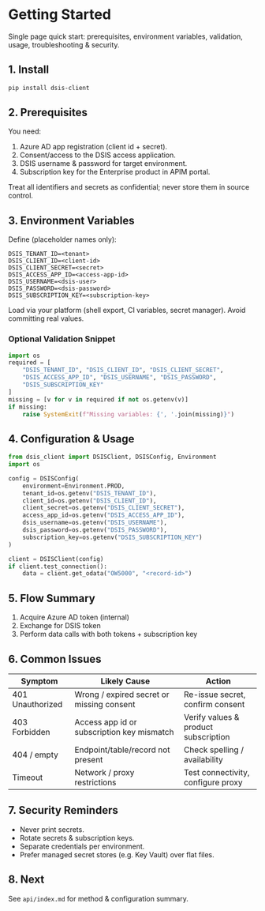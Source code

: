 # Getting Started

Single page quick start: prerequisites, environment variables, validation, usage, troubleshooting & security.

## 1. Install

```bash
pip install dsis-client
```

## 2. Prerequisites

You need:

1. Azure AD app registration (client id + secret).
2. Consent/access to the DSIS access application.
3. DSIS username & password for target environment.
4. Subscription key for the Enterprise product in APIM portal.

Treat all identifiers and secrets as confidential; never store them in source control.

## 3. Environment Variables

Define (placeholder names only):

```text
DSIS_TENANT_ID=<tenant>
DSIS_CLIENT_ID=<client-id>
DSIS_CLIENT_SECRET=<secret>
DSIS_ACCESS_APP_ID=<access-app-id>
DSIS_USERNAME=<dsis-user>
DSIS_PASSWORD=<dsis-password>
DSIS_SUBSCRIPTION_KEY=<subscription-key>
```

Load via your platform (shell export, CI variables, secret manager). Avoid committing real values.

### Optional Validation Snippet

```python
import os
required = [
    "DSIS_TENANT_ID", "DSIS_CLIENT_ID", "DSIS_CLIENT_SECRET",
    "DSIS_ACCESS_APP_ID", "DSIS_USERNAME", "DSIS_PASSWORD",
    "DSIS_SUBSCRIPTION_KEY"
]
missing = [v for v in required if not os.getenv(v)]
if missing:
    raise SystemExit(f"Missing variables: {', '.join(missing)}")
```

## 4. Configuration & Usage

```python
from dsis_client import DSISClient, DSISConfig, Environment
import os

config = DSISConfig(
    environment=Environment.PROD,
    tenant_id=os.getenv("DSIS_TENANT_ID"),
    client_id=os.getenv("DSIS_CLIENT_ID"),
    client_secret=os.getenv("DSIS_CLIENT_SECRET"),
    access_app_id=os.getenv("DSIS_ACCESS_APP_ID"),
    dsis_username=os.getenv("DSIS_USERNAME"),
    dsis_password=os.getenv("DSIS_PASSWORD"),
    subscription_key=os.getenv("DSIS_SUBSCRIPTION_KEY")
)

client = DSISClient(config)
if client.test_connection():
    data = client.get_odata("OW5000", "<record-id>")
```

## 5. Flow Summary

1. Acquire Azure AD token (internal)
2. Exchange for DSIS token
3. Perform data calls with both tokens + subscription key

## 6. Common Issues

| Symptom | Likely Cause | Action |
|---------|--------------|--------|
| 401 Unauthorized | Wrong / expired secret or missing consent | Re-issue secret, confirm consent |
| 403 Forbidden | Access app id or subscription key mismatch | Verify values & product subscription |
| 404 / empty | Endpoint/table/record not present | Check spelling / availability |
| Timeout | Network / proxy restrictions | Test connectivity, configure proxy |

## 7. Security Reminders

- Never print secrets.
- Rotate secrets & subscription keys.
- Separate credentials per environment.
- Prefer managed secret stores (e.g. Key Vault) over flat files.

## 8. Next

See `api/index.md` for method & configuration summary.
